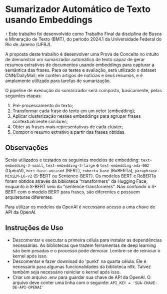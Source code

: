 # Sumarizador Automático de Texto usando Embeddings

``!`` Este trabalho foi desenvolvido como Trabalho Final da disciplina de Busca e Mineração de Texto (BMT), do período 2024.1 da Universidade Federal do Rio de Janeiro (UFRJ).

A proposta deste trabalho é desenvolver uma Prova de Conceito no intuito de demonstrar um sumarizador automático de texto capaz de gerar resumos extrativos de documentos usando embeddings para capturar a semântica das frases. Para os testes e avaliação, será utilizado o dataset CNN/DailyMail; ele contém artigos de notícias e seus resumos, e é amplamente utilizado para tarefas de sumarização. 

O pipeline de execução do sumarizador será composto, basicamente, pelas seguintes etapas: 
1. Pré-processamento do texto;
2. Transformar cada frase do texto em um vetor (embedding); 
3. Aplicar clusterização nesses embeddings para agrupar frases contextualmente similares; 
4. Obter as frases mais representativas de cada cluster; 
5. Compor o resumo extrativo a partir das frases obtidas.

## Observações

Serão utilizados e testados os seguintes modelos de embedding: ``text-embedding-3-small``, ``text-embedding-3-large`` e ``text-embedding-ada-002`` (OpenAI), ``bert-base-uncased`` (BERT), ``roberta-base`` (RoBERTa), ``paraphrase-MiniLM-L6-v2`` (S-BERT ou Sentence-BERT). Os modelos BERT e RoBERTa foram obtidos através da biblioteca "transformers" da Hugging Face, enquanto o S-BERT veio da "sentence-transformers". Não confundir o S-BERT com o modelo BERT para frases, são diferentes e possuem arquiteturas diferentes.

Para utilizar os modelos da OpenAI é necessário acesso a uma chave de API da OpenAI.

## Instruções de Uso

- Descomentar e executar a primeira célula para instalar as dependências necessárias. As bibliotecas que trazem ferramentas de deep learning são bem pesadas e o processo pode demorar. Lembre-se de reiniciar o kernel após isso.
- Descomentar e fazer download do 'punkt' na quarta célula. Ele é necessário para algumas funcionalidades da biblioteca nltk. Talvez também seja necessário reiniciar o kernel após isso.
- Criar um arquivo .env para guardar sua chave de API da OpenAI. O arquivo deve conter uma linha com o seguinte:  ```
        API_KEY = 'SUA-CHAVE-DE-API-OPENAI'
        ```

